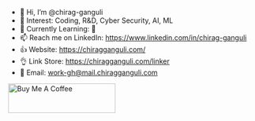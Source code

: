 - 👋 Hi, I’m @chirag-ganguli
- 👀 Interest: Coding, R&D, Cyber Security, AI, ML
- 🌱 Currently Learning: 🫤
- 📫 Reach me on LinkedIn: https://www.linkedin.com/in/chirag-ganguli
- 👍 Website: https://chiragganguli.com/
- 👌 Link Store: https://chiragganguli.com/linker
- 📨 Email: work-gh@mail.chiragganguli.com

<a href="https://www.buymeacoffee.com/chiragganguli" target="_blank"><img src="https://cdn.buymeacoffee.com/buttons/v2/default-yellow.png" alt="Buy Me A Coffee" style="height: 60px !important;width: 217px !important;" ></a>
